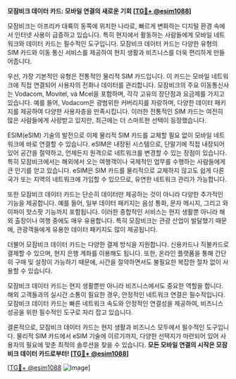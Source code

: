 **모잠비크 데이터 카드: 모바일 연결의 새로운 기회 [[TG💪+ @esim1088](https://t.me/s/esim1088)]**

모잠비크는 아프리카 대륙의 동쪽에 위치한 나라로, 빠르게 변화하는 디지털 환경 속에서 인터넷 사용이 급증하고 있습니다. 특히 현지에서 활동하는 사람들에게 모바일 네트워크와 데이터 카드는 필수적인 도구입니다. 모잠비크 데이터 카드는 다양한 유형의 SIM 카드와 이동 통신 서비스를 제공하여 현지 생활과 비즈니스를 더욱 편리하게 만들어줍니다.

우선, 가장 기본적인 유형은 전통적인 물리적 SIM 카드입니다. 이 카드는 모바일 네트워크에 직접 연결되어 사용자의 전화나 데이터를 관리합니다. 모잠비크의 주요 이동통신사는 Vodacom, Movitel, và Mcel을 포함하며, 각각 고유의 장단점과 요금제를 가지고 있습니다. 예를 들어, Vodacom은 광범위한 커버리지를 자랑하며, 다양한 데이터 패키지를 제공하여 다양한 사용자층을 만족시킵니다. 이러한 전통적인 SIM 카드는 여전히 많은 사람들에게 사랑받고 있지만, 최근에는 더 스마트한 선택이 등장했습니다.

ESIM(eSIM) 기술의 발전으로 이제 물리적 SIM 카드를 교체할 필요 없이 모바일 네트워크에 바로 연결할 수 있습니다. eSIM은 내장된 시스템으로, 단말기에 직접 내장되어 있어 공간을 절약하고, 언제든지 원격으로 네트워크를 변경할 수 있는 장점이 있습니다. 특히 모잠비크에서는 해외에서 오는 여행객이나 국제적인 업무를 수행하는 사람들에게 큰 인기를 얻고 있습니다. eSIM은 SIM 카드를 물리적으로 교체하지 않고도 쉽게 다른 국가 또는 지역의 네트워크에 가입할 수 있으므로, 유연한 네트워크 관리가 가능합니다.

또한 모잠비크 데이터 카드는 단순히 데이터만 제공하는 것이 아니라 다양한 추가적인 기능을 제공합니다. 예를 들어, 일부 데이터 패키지는 음성 통화, 문자 메시지, 그리고 와이파이 핫스팟 기능까지 포함됩니다. 이러한 종합적인 서비스는 현지 생활뿐 아니라 해외 출장이나 여행 중에도 매우 유용합니다. 특히 모잠비크는 관광 산업이 발달했기 때문에, 관광객들에게 유용한 데이터 패키지도 많이 제공됩니다.

더불어 모잠비크 데이터 카드는 다양한 결제 방식을 지원합니다. 신용카드나 직불카드로 결제할 수 있으며, 현지 은행 계좌를 이용해도 됩니다. 또한, 온라인 플랫폼을 통해 간단히 구매 및 설정이 가능하기 때문에, 시간을 절약하면서도 불필요한 복잡한 절차 없이 사용할 수 있습니다.

모잠비크 데이터 카드는 현지 생활뿐만 아니라 비즈니스에서도 중요한 역할을 합니다. 해외 고객들과의 실시간 소통이 필요한 경우, 안정적인 네트워크 연결은 필수적입니다. 모잠비크 데이터 카드는 빠른 네트워크 속도와 안정적인 연결성을 제공하여, 비즈니스 성공을 위한 필수적인 도구로 자리 잡고 있습니다.

결론적으로, 모잠비크 데이터 카드는 현지 생활과 비즈니스 모두에서 필수적인 도구입니다. 물리적 SIM 카드에서 eSIM 기술에 이르기까지, 다양한 선택지가 마련되어 있어 사용자의 필요에 맞춘 최적의 솔루션을 찾을 수 있습니다. **모든 모바일 연결의 시작은 모잠비크 데이터 카드로부터! [[TG💪+ @esim1088](https://t.me/s/esim1088)]**

[[TG💪+ @esim1088](https://t.me/s/esim1088) ![Image](https://i.postimg.cc/Y0z9fWf4/image.png)]